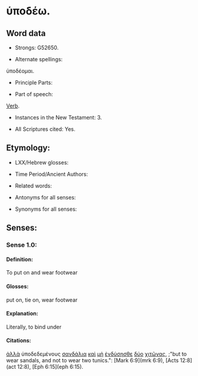 # ὑποδέω.

<!-- Status: S2=NeedsFinalCheck -->
<!-- Lexica used for edits: BDAG, FFM, LN, A-S -->

## Word data

* Strongs: G52650.


* Alternate spellings:

ὑποδέομαι.

* Principle Parts: 

* Part of speech: 

[Verb](http://ugg.readthedocs.io/en/latest/verb.html).

* Instances in the New Testament: 3.

* All Scriptures cited: Yes.

## Etymology: 

* LXX/Hebrew glosses: 

* Time Period/Ancient Authors: 

* Related words: 

* Antonyms for all senses:

* Synonyms for all senses: 

## Senses:

### Sense 1.0:

#### Definition: 

To put on and wear footwear

#### Glosses:

put on, tie on, wear footwear

#### Explanation:

Literally, to bind under

#### Citations:

[ἀλλὰ](../G02350/01.md) ὑποδεδεμένους [σανδάλια](../G45470/01.md) [καὶ](../G25320/01.md) [μὴ](../G33610/01.md) [ἐνδύσησθε](../G17460/01.md) [δύο](../G14170/01.md) [χιτῶνας](../G55090/01.md), 
;"but to wear sandals, and not to wear two tunics.":
[Mark 6:9](mrk 6:9),  [Acts 12:8](act 12:8),  [Eph 6:15](eph 6:15).
